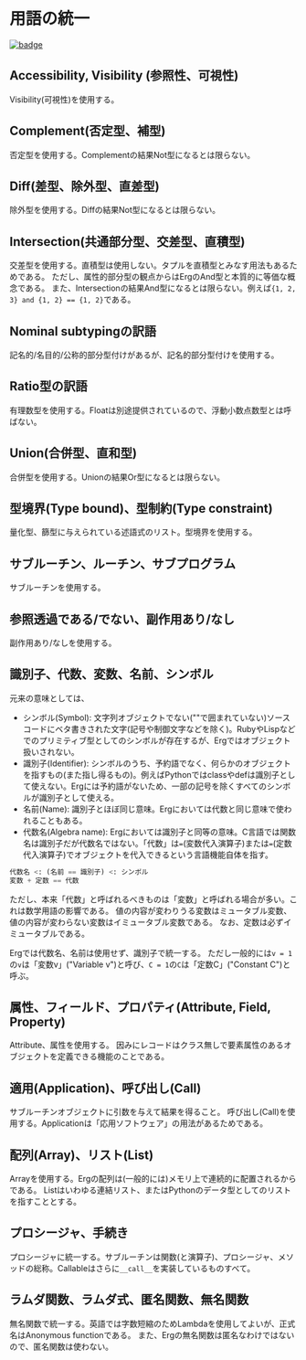 # 用語の統一

[![badge](https://img.shields.io/endpoint.svg?url=https%3A%2F%2Fgezf7g7pd5.execute-api.ap-northeast-1.amazonaws.com%2Fdefault%2Fsource_up_to_date%3Fowner%3Derg-lang%26repos%3Derg%26ref%3Dmain%26path%3Ddoc/EN/unify_terms.md%26commit_hash%3D06f8edc9e2c0cee34f6396fd7c64ec834ffb5352)](https://gezf7g7pd5.execute-api.ap-northeast-1.amazonaws.com/default/source_up_to_date?owner=erg-lang&repos=erg&ref=main&path=doc/EN/unify_terms.md&commit_hash=06f8edc9e2c0cee34f6396fd7c64ec834ffb5352)

## Accessibility, Visibility (参照性、可視性)

Visibility(可視性)を使用する。

## Complement(否定型、補型)

否定型を使用する。Complementの結果Not型になるとは限らない。

## Diff(差型、除外型、直差型)

除外型を使用する。Diffの結果Not型になるとは限らない。

## Intersection(共通部分型、交差型、直積型)

交差型を使用する。直積型は使用しない。タプルを直積型とみなす用法もあるためである。
ただし、属性的部分型の観点からはErgのAnd型と本質的に等価な概念である。
また、Intersectionの結果And型になるとは限らない。例えば`{1, 2, 3} and {1, 2} == {1, 2}`である。

## Nominal subtypingの訳語

記名的/名目的/公称的部分型付けがあるが、記名的部分型付けを使用する。

## Ratio型の訳語

有理数型を使用する。Floatは別途提供されているので、浮動小数点数型とは呼ばない。

## Union(合併型、直和型)

合併型を使用する。Unionの結果Or型になるとは限らない。

## 型境界(Type bound)、型制約(Type constraint)

量化型、篩型に与えられている述語式のリスト。型境界を使用する。

## サブルーチン、ルーチン、サブプログラム

サブルーチンを使用する。

## 参照透過である/でない、副作用あり/なし

副作用あり/なしを使用する。

## 識別子、代数、変数、名前、シンボル

元来の意味としては、

* シンボル(Symbol): 文字列オブジェクトでない(""で囲まれていない)ソースコードにベタ書きされた文字(記号や制御文字などを除く)。RubyやLispなどでのプリミティブ型としてのシンボルが存在するが、Ergではオブジェクト扱いされない。
* 識別子(Identifier): シンボルのうち、予約語でなく、何らかのオブジェクトを指すもの(また指し得るもの)。例えばPythonではclassやdefは識別子として使えない。Ergには予約語がないため、一部の記号を除くすべてのシンボルが識別子として使える。
* 名前(Name): 識別子とほぼ同じ意味。Ergにおいては代数と同じ意味で使われることもある。
* 代数名(Algebra name): Ergにおいては識別子と同等の意味。C言語では関数名は識別子だが代数名ではない。「代数」は`=`(変数代入演算子)または`=`(定数代入演算子)でオブジェクトを代入できるという言語機能自体を指す。

```python
代数名 <: (名前 == 識別子) <: シンボル
変数 + 定数 == 代数
```

ただし、本来「代数」と呼ばれるべきものは「変数」と呼ばれる場合が多い。これは数学用語の影響である。
値の内容が変わりうる変数はミュータブル変数、値の内容が変わらない変数はイミュータブル変数である。
なお、定数は必ずイミュータブルである。

Ergでは代数名、名前は使用せず、識別子で統一する。
ただし一般的には`v = 1`の`v`は「変数v」("Variable v")と呼び、`C = 1`の`C`は「定数C」("Constant C")と呼ぶ。

## 属性、フィールド、プロパティ(Attribute, Field, Property)

Attribute、属性を使用する。
因みにレコードはクラス無しで要素属性のあるオブジェクトを定義できる機能のことである。

## 適用(Application)、呼び出し(Call)

サブルーチンオブジェクトに引数を与えて結果を得ること。
呼び出し(Call)を使用する。Applicationは「応用ソフトウェア」の用法があるためである。

## 配列(Array)、リスト(List)

Arrayを使用する。Ergの配列は(一般的には)メモリ上で連続的に配置されるからである。
Listはいわゆる連結リスト、またはPythonのデータ型としてのリストを指すこととする。

## プロシージャ、手続き

プロシージャに統一する。サブルーチンは関数(と演算子)、プロシージャ、メソッドの総称。Callableはさらに`__call__`を実装しているものすべて。

## ラムダ関数、ラムダ式、匿名関数、無名関数

無名関数で統一する。英語では字数短縮のためLambdaを使用してよいが、正式名はAnonymous functionである。
また、Ergの無名関数は匿名なわけではないので、匿名関数は使わない。
